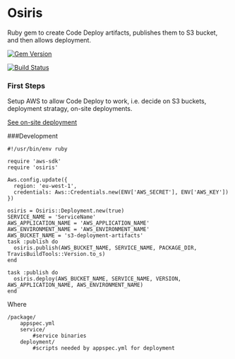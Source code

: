 # Osiris
Ruby gem to create Code Deploy artifacts, publishes them to S3 bucket, and then allows deployment.

[![Gem Version](https://badge.fury.io/rb/Osiris.svg)](http://badge.fury.io/rb/osiris)

[![Build Status](https://travis-ci.org/wparad/Osiris.svg?branch=master)](https://travis-ci.org/wparad/Osiris)

### First Steps
Setup AWS to allow Code Deploy to work, i.e. decide on S3 buckets, deployment stratagy, on-site deployments.

[See on-site deployment](Onsite-Deployments.md)

###Development

    #!/usr/bin/env ruby

    require 'aws-sdk'
    require 'osiris'

    Aws.config.update({
      region: 'eu-west-1',
      credentials: Aws::Credentials.new(ENV['AWS_SECRET'], ENV['AWS_KEY'])
    })

    osiris = Osiris::Deployment.new(true)
    SERVICE_NAME = 'ServiceName'
    AWS_APPLICATION_NAME = 'AWS_APPLICATION_NAME'
    AWS_ENVIRONMENT_NAME = 'AWS_ENVIRONMENT_NAME'
    AWS_BUCKET_NAME = 's3-deployment-artifacts'
    task :publish do
      osiris.publish(AWS_BUCKET_NAME, SERVICE_NAME, PACKAGE_DIR, TravisBuildTools::Version.to_s)
    end

    task :publish do
      osiris.deploy(AWS_BUCKET_NAME, SERVICE_NAME, VERSION, AWS_APPLICATION_NAME, AWS_ENVIRONMENT_NAME)
    end

Where

    /package/
        appspec.yml
        service/
            #service binaries
        deployment/
            #scripts needed by appspec.yml for deployment
